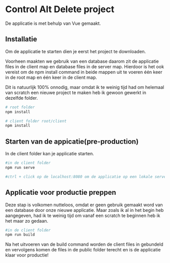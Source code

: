 # Control Alt Delete project
De applicatie is met behulp van Vue gemaakt. 

## Installatie
Om de applicatie te starten dien je eerst het project te downloaden. 

Voorheen maakten we gebruik van een database daarom zit de applicatie files in de client map en database files in de server map.
Hierdoor is het ook vereist om de npm install command in beide mappen uit te voeren één keer in de root map en één keer in de client map.

Dit is natuurlijk 100% onnodig, maar omdat ik te weinig tijd had om helemaal van scratch een nieuwe project te maken heb ik gewoon gewerkt in dezelfde folder. 

```bash
# root folder
npm install 

# client folder root/client
npm install

```

## Starten van de appicatie(pre-production)
In de client folder kan je applicatie starten.
```bash
#in de client folder
npm run serve

#ctrl + click op de localhost:8080 om de applicatie op een lokale server te starten
```

## Applicatie voor productie preppen
Deze stap is volkomen nutteloos, omdat er geen gebruik gemaakt word van een database door onze nieuwe applicatie. Maar zoals ik al in het begin heb aangegeven, had ik te weinig tijd om vanaf een scratch te beginnen heb ik het maar zo gedaan. 
```bash
#in de client folder
npm run build
```
Na het uitvoeren van de build command worden de client files in gebundeld en vervolgens komen de files in de public folder terecht en is de applicatie klaar voor productie! 